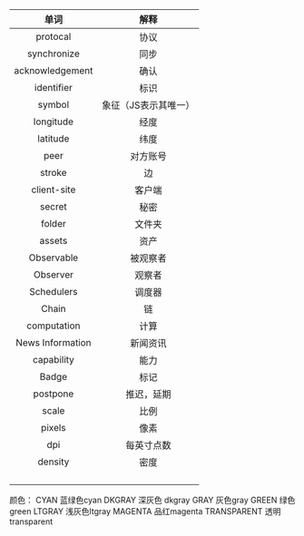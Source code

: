 |单词|解释|
|:--:|:--:|
|protocal|协议|
|synchronize|同步|
|acknowledgement|确认|
|identifier|标识|
|symbol|象征（JS表示其唯一）|
|longitude|经度|
|latitude|纬度|
|peer|对方账号|
|stroke|边|
|client-site|客户端|
|secret|秘密|
|folder|文件夹|
|assets|资产|
|Observable|被观察者|
|Observer|观察者|
|Schedulers|调度器|
|Chain|链|
|computation|计算|
|News Information|新闻资讯|
|capability|能力|
|Badge|标记|
|postpone|推迟，延期|
|scale|比例|
|pixels|像素|
|dpi|每英寸点数|
|density|密度|
|||
|||
|||
|||


颜色：
CYAN								蓝绿色cyan
DKGRAY								深灰色 dkgray
GRAY								灰色gray
GREEN								绿色green
LTGRAY								浅灰色ltgray
MAGENTA							品红magenta
TRANSPARENT						透明transparent

